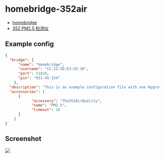 # homebridge-352air


- [homebridge](https://github.com/nfarina/homebridge)
- [352 PM2.5 检测仪](http://www.352air.com/jianceyi1/index.html)


## Example config

```json
{
  "bridge": {
      "name": "Homebridge",
      "username": "CC:22:3D:E3:CE:30",
      "port": 51826,
      "pin": "031-45-154"
    },
  "description": "This is an example configuration file with one Hygrotermograph accessory. You can use this as a template for creating your own configuration file containing devices you actually own.",
  "accessories": [
      {
            "accessory": "The352AirQuality",
            "name": "PM2.5",
            "timeout": 10
      }
    ]
}
```

## Screenshot

![](.github/apple-homkit-352air-screenshot.png)
